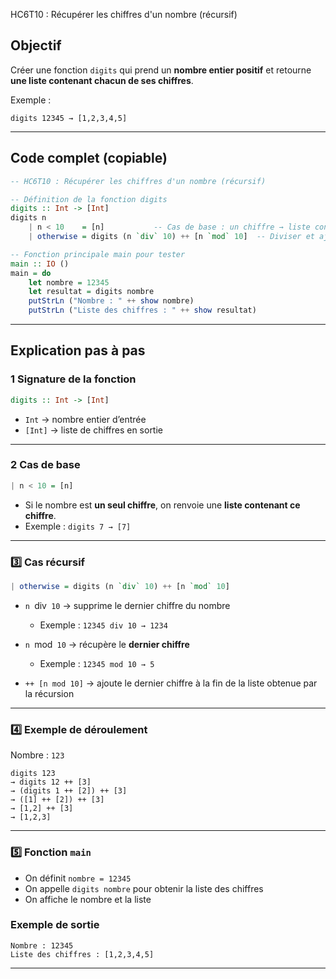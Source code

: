 HC6T10 : Récupérer les chiffres d'un nombre (récursif)


##  Objectif

Créer une fonction `digits` qui prend un **nombre entier positif** et retourne **une liste contenant chacun de ses chiffres**.

Exemple :

```
digits 12345 → [1,2,3,4,5]
```

---

##  Code complet (copiable)

```haskell
-- HC6T10 : Récupérer les chiffres d'un nombre (récursif)

-- Définition de la fonction digits
digits :: Int -> [Int]
digits n
    | n < 10    = [n]           -- Cas de base : un chiffre → liste contenant ce chiffre
    | otherwise = digits (n `div` 10) ++ [n `mod` 10]  -- Diviser et ajouter le dernier chiffre

-- Fonction principale main pour tester
main :: IO ()
main = do
    let nombre = 12345
    let resultat = digits nombre
    putStrLn ("Nombre : " ++ show nombre)
    putStrLn ("Liste des chiffres : " ++ show resultat)
```

---

##  Explication pas à pas

### 1️ Signature de la fonction

```haskell
digits :: Int -> [Int]
```

* `Int` → nombre entier d’entrée
* `[Int]` → liste de chiffres en sortie

---

### 2️ Cas de base

```haskell
| n < 10 = [n]
```

* Si le nombre est **un seul chiffre**, on renvoie une **liste contenant ce chiffre**.
* Exemple : `digits 7 → [7]`

---

### 3️⃣ Cas récursif

```haskell
| otherwise = digits (n `div` 10) ++ [n `mod` 10]
```

* `n `div` 10` → supprime le dernier chiffre du nombre

  * Exemple : `12345 div 10 → 1234`
* `n `mod` 10` → récupère le **dernier chiffre**

  * Exemple : `12345 mod 10 → 5`
* `++ [n mod 10]` → ajoute le dernier chiffre à la fin de la liste obtenue par la récursion

---

### 4️⃣ Exemple de déroulement

Nombre : `123`

```
digits 123
→ digits 12 ++ [3]
→ (digits 1 ++ [2]) ++ [3]
→ ([1] ++ [2]) ++ [3]
→ [1,2] ++ [3]
→ [1,2,3]
```


---

### 5️⃣ Fonction `main`

* On définit `nombre = 12345`
* On appelle `digits nombre` pour obtenir la liste des chiffres
* On affiche le nombre et la liste

###  Exemple de sortie

```
Nombre : 12345
Liste des chiffres : [1,2,3,4,5]
```

---

